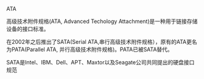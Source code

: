 ATA

高级技术附件规格(ATA, Advanced Techology Attachment)是一种用于链接存储设备的接口标准。



在2002年之后推出了SATA(Serial ATA,串行高级技术附件规格），原有的ATA更名为PATA(Parallel ATA, 并行高级技术附件规格)。PATA已被SATA替代。

SATA是Intel、IBM、Dell、APT、Maxtor以及Seagate公司共同提出的硬盘接口规范